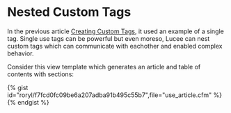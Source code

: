 # Nested Custom Tags

In the previous article [Creating Custom Tags](https://rorylaitila.gitbooks.io/lucee/content/creating_custom_tags.html), it used an example of a single tag. Single use tags can be powerful but even moreso, Lucee can nest custom tags which can communicate with eachother and enabled complex behavior.

Consider this view template which generates an article and table of contents with sections:

{% gist id="roryl/f7fcd0fc09be6a207adba91b495c55b7",file="use_article.cfm" %}{% endgist %}
